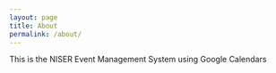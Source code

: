```yaml
---
layout: page
title: About
permalink: /about/
---
```


This is the NISER Event Management System using Google Calendars
